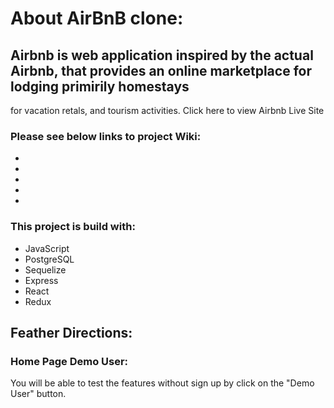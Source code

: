 # About AirBnB clone:

## Airbnb is web application inspired by the actual Airbnb, that provides an online marketplace for lodging primirily homestays 
for vacation retals, and tourism activities. Click here to view Airbnb Live Site

### Please see below links to project Wiki:
*
*
*
*
*

### This project is build with:
* JavaScript
* PostgreSQL
* Sequelize
* Express
* React
* Redux

## Feather Directions:
### Home Page Demo User:
You will be able to test the features without sign up by click on the "Demo User" button.
